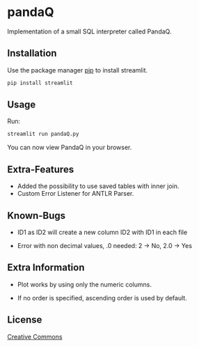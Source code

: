 # pandaQ

Implementation of a small SQL interpreter called PandaQ.

## Installation

Use the package manager [pip](https://pip.pypa.io/en/stable/) to install streamlit.

```bash
pip install streamlit
```

## Usage

Run:
```bash
streamlit run pandaQ.py
```
You can now view PandaQ in your browser.

## Extra-Features

- Added the possibility to use saved tables with inner join.
- Custom Error Listener for ANTLR Parser.

## Known-Bugs

- ID1 as ID2 will create a new column ID2 with ID1 in each file

- Error with non decimal values, .0 needed: 2 -> No, 2.0 -> Yes

## Extra Information

- Plot works by using only the numeric columns.

- If no order is specified, ascending order is used by default.

## License

[Creative Commons](https://creativecommons.org/licenses/by-nc-sa/4.0/)
